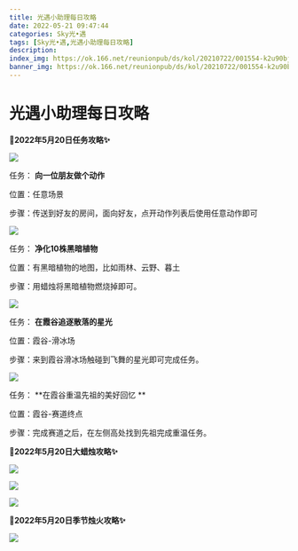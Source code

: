 ```yaml
---
title: 光遇小助理每日攻略
date: 2022-05-21 09:47:44
categories: Sky光•遇
tags: [Sky光•遇,光遇小助理每日攻略]
description: 
index_img: https://ok.166.net/reunionpub/ds/kol/20210722/001554-k2u90bj7ay.png?imageView&thumbnail=600x0&type=jpg
banner_img: https://ok.166.net/reunionpub/ds/kol/20210722/001554-k2u90bj7ay.png?imageView&thumbnail=600x0&type=jpg
---
```

# 光遇小助理每日攻略
**🎉2022年5月20日任务攻略✨**

![](https://ok.166.net/reunionpub/ds/kol/20220520/000826-wijv1n85lt.png)

任务： **向一位朋友做个动作**

位置：任意场景

步骤：传送到好友的房间，面向好友，点开动作列表后使用任意动作即可

![](https://ok.166.net/reunionpub/ds/kol/20220519/000413-cq2fy4zs9u.png)

任务： **净化10株黑暗植物**

位置：有黑暗植物的地图，比如雨林、云野、暮土

步骤：用蜡烛将黑暗植物燃烧掉即可。

  

![](https://ok.166.net/reunionpub/ds/kol/20220520/001209-6jog2drk07.png)

任务： **在霞谷追逐散落的星光**

位置：霞谷-滑冰场

步骤：来到霞谷滑冰场触碰到飞舞的星光即可完成任务。

![](https://ok.166.net/reunionpub/ds/kol/20220520/002621-1jyzwen9s6.png)

任务： **在霞谷重温先祖的美好回忆  **

位置：霞谷-赛道终点

步骤：完成赛道之后，在左侧高处找到先祖完成重温任务。

 **🎉2022年5月20日大蜡烛攻略✨**

![](https://ok.166.net/reunionpub/ds/kol/20220520/000945-6lu04hrmzs.png)

![](https://ok.166.net/reunionpub/ds/kol/20220520/001039-ebgaci91pv.png)

![](https://ok.166.net/reunionpub/ds/kol/20220520/001135-ml4uk2gbdi.png)

  

 **🎉2022年5月20日季节烛火攻略✨**

![](https://ok.166.net/reunionpub/ds/kol/20220520/001149-3wq1pdgaly.png)

  


